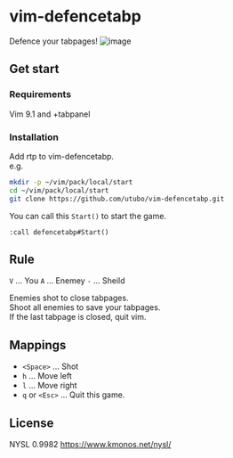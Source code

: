 # vim-defencetabp

Defence your tabpages!
![image](https://github.com/user-attachments/assets/34e539a9-e803-498a-be7c-86c70d0bb43f)

## Get start

### Requirements

Vim 9.1 and +tabpanel

### Installation

Add rtp to vim-defencetabp.  
e.g.
```bash
mkdir -p ~/vim/pack/local/start
cd ~/vim/pack/local/start
git clone https://github.com/utubo/vim-defencetabp.git
```

You can call this `Start()` to start the game.
```vim
:call defencetabp#Start()
```

## Rule


`V` ... You
`A` ... Enemey
`-` ... Sheild

Enemies shot to close tabpages.  
Shoot all enemies to save your tabpages.  
If the last tabpage is closed, quit vim.

## Mappings

- `<Space>` ... Shot
- `h` ...  Move left
- `l` ...  Move right
- `q` or `<Esc>` ... Quit this game.

## License

NYSL 0.9982
https://www.kmonos.net/nysl/
